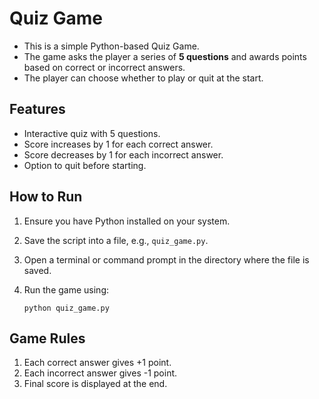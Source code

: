 # Quiz Game
* This is a simple Python-based Quiz Game.
* The game asks the player a series of **5 questions** and awards points based on correct or incorrect answers.
* The player can choose whether to play or quit at the start.

  
## Features
- Interactive quiz with 5 questions.
- Score increases by 1 for each correct answer.
- Score decreases by 1 for each incorrect answer.
- Option to quit before starting.

  
## How to Run
1. Ensure you have Python installed on your system.
2. Save the script into a file, e.g., `quiz_game.py`.
3. Open a terminal or command prompt in the directory where the file is saved.
4. Run the game using:

   ```
   python quiz_game.py
   ```

   
## Game Rules
1. Each correct answer gives +1 point.
2. Each incorrect answer gives -1 point.
3. Final score is displayed at the end.
